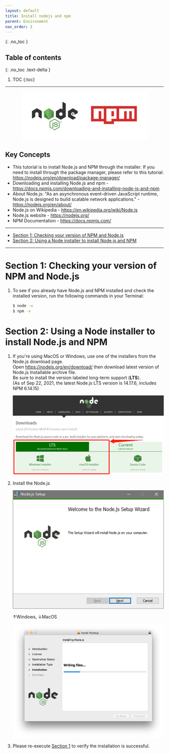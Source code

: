 ```yaml
---
layout: default
title: Install nodejs and npm
parent: Environment
nav_order: 3
---
```


{: .no_toc }

## Table of contents
{: .no_toc .text-delta }

1. TOC
{:toc}

---

<p align="center">
<img alt="python_logo" src="/assets/images/node/nodejs_npm_logo.png"/>
</p>

## Key Concepts

* This tutorial is to install Node.js and NPM through the installer. If you need to install through the package manager, please refer to this tutorial: <https://nodejs.org/en/download/package-manager/>
* Downloading and installing Node.js and npm - <https://docs.npmjs.com/downloading-and-installing-node-js-and-npm>
* About Node.js: "As an asynchronous event-driven JavaScript runtime, Node.js is designed to build scalable network applications." - <https://nodejs.org/en/about/>
* Node.js on Wikipedia - <https://en.wikipedia.org/wiki/Node.js>
* Node.js website - <https://nodejs.org/>
* NPM Documentation - <https://docs.npmjs.com/>



---

* [Section 1: Checking your version of NPM and Node.js](#section-1-checking-your-version-of-npm-and-nodejs)
* [Section 2: Using a Node installer to install Node.js and NPM](#section-2-using-a-node-installer-to-install-nodejs-and-npm)

---

# Section 1: Checking your version of NPM and Node.js

 1. To see if you already have Node.js and NPM installed and check the installed version, run the following commands in your Terminal:

    ```bash
    $ node -v
    $ npm -v
    ```

# Section 2: Using a Node installer to install Node.js and NPM

 1. If you're using MacOS or Windows, use one of the installers from the Node.js download page.  
    Open <https://nodejs.org/en/download/> then download latest version of Node.js Installable archive file.  
    Be sure to install the version labeled long-term support (**LTS**).  
    (As of Sep 22, 2021, the latest Node.js LTS version is 14.17.6, includes NPM 6.14.15)  

    ![](/assets/images/node/nodejs_download_page.png)

 2. Install the Node.js

    ![](/assets/images/node/installing_win.png)

    ↑Windows, ↓MacOS

    ![](/assets/images/node/installing_mac.png)

 3. Please re-execute [Section 1](#section-1-checking-your-version-of-npm-and-nodejs) to verify the installation is successful.

